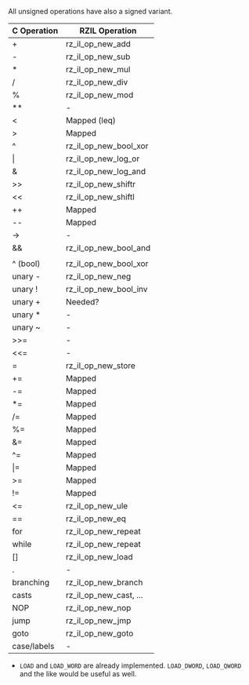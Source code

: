 All unsigned operations have also a signed variant.

| C Operation | RZIL Operation |
|-------------|----------------|
| +           | rz_il_op_new_add |
| -           | rz_il_op_new_sub |
| *           | rz_il_op_new_mul |
| /           | rz_il_op_new_div |
| %           | rz_il_op_new_mod |
| **          | - |
| <           | Mapped (leq) |
| >           | Mapped |
| ^           | rz_il_op_new_bool_xor |
| \|           | rz_il_op_new_log_or |
| &           | rz_il_op_new_log_and |
| >>          | rz_il_op_new_shiftr |
| <<          | rz_il_op_new_shiftl |
| ++          | Mapped |
| --          | Mapped |
| ->          | - |
| &&          | rz_il_op_new_bool_and |
| ||          | rz_il_op_new_bool_or  |
| ^ (bool)    | rz_il_op_new_bool_xor |
| unary -     | rz_il_op_new_neg |
| unary !     | rz_il_op_new_bool_inv |
| unary +     | Needed? |
| unary *     | - |
| unary ~     | - |
| >>=         | - |
| <<=         | - |
| =           | rz_il_op_new_store |
| +=          | Mapped |
| -=          | Mapped |
| *=          | Mapped |
| /=          | Mapped |
| %=          | Mapped |
| &=          | Mapped |
| ^=          | Mapped |
| \|=          | Mapped |
| >=          | Mapped |
| !=          | Mapped |
| <=          | rz_il_op_new_ule |
| ==          | rz_il_op_new_eq |
| for         | rz_il_op_new_repeat |
| while       | rz_il_op_new_repeat |
| []          | rz_il_op_new_load |
| .           | - |
| branching   | rz_il_op_new_branch |
| casts       | rz_il_op_new_cast, ... |
| NOP         | rz_il_op_new_nop |
| jump        | rz_il_op_new_jmp |
| goto        | rz_il_op_new_goto |
| case/labels | - |

- `LOAD` and `LOAD_WORD` are already implemented. `LOAD_DWORD`, `LOAD_QWORD` and the like would be useful as well.



